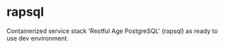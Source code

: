 # rapsql
Containerized service stack 'Restful Age PostgreSQL' (rapsql) as ready to use dev environment.
